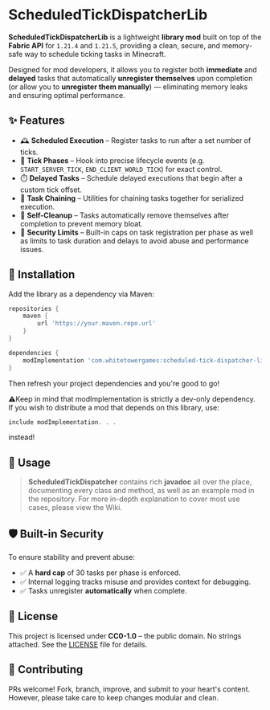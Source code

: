# ScheduledTickDispatcherLib

**ScheduledTickDispatcherLib** is a lightweight **library mod** built on top of the **Fabric API** for `1.21.4` and `1.21.5`, providing a clean, secure, and memory-safe way to schedule ticking tasks in Minecraft.

Designed for mod developers, it allows you to register both **immediate** and **delayed** tasks that automatically **unregister themselves** upon completion (or allow you to **unregister them manually**) — eliminating memory leaks and ensuring optimal performance.

## ✨ Features

- 🕰️ **Scheduled Execution** – Register tasks to run after a set number of ticks.
- 🔁 **Tick Phases** – Hook into precise lifecycle events (e.g. `START_SERVER_TICK`, `END_CLIENT_WORLD_TICK`) for exact control.
- ⏱️ **Delayed Tasks** – Schedule delayed executions that begin after a custom tick offset.
- 🔗 **Task Chaining** – Utilities for chaining tasks together for serialized execution.
- 🧹 **Self-Cleanup** – Tasks automatically remove themselves after completion to prevent memory bloat.
- 🔐 **Security Limits** – Built-in caps on task registration per phase as well as limits to task duration and delays to avoid abuse and performance issues.

## 🔧 Installation

Add the library as a dependency via Maven:

```groovy
repositories {
    maven {
        url 'https://your.maven.repo.url'
    }
}

dependencies {
    modImplementation 'com.whitetowergames:scheduled-tick-dispatcher-lib:1.0.0'
}
```
Then refresh your project dependencies and you're good to go!

⚠️Keep in mind that modImplementation is strictly a dev-only dependency. If you wish to distribute a mod that depends on this library, use: 
```groovy 
include modImplementation. . .
``` 
instead!

## 🧠 Usage

> **ScheduledTickDispatcher** contains rich **javadoc** all over the place, documenting every class and method, as well as an example mod in the repository.
For more in-depth explanation to cover most use cases, please view the Wiki.

## 🛡️ Built-in Security

To ensure stability and prevent abuse:

- ✅ A **hard cap** of 30 tasks per phase is enforced.
- ✅ Internal logging tracks misuse and provides context for debugging.
- ✅ Tasks unregister **automatically** when complete.

## 📜 License

This project is licensed under **CC0-1.0** – the public domain. No strings attached. See the [LICENSE](LICENSE) file for details.

## 🤝 Contributing

PRs welcome! Fork, branch, improve, and submit to your heart's content. However, please take care to keep changes modular and clean.
